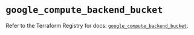 # `google_compute_backend_bucket`

Refer to the Terraform Registry for docs: [`google_compute_backend_bucket`](https://registry.terraform.io/providers/hashicorp/google/6.19.0/docs/resources/compute_backend_bucket).
